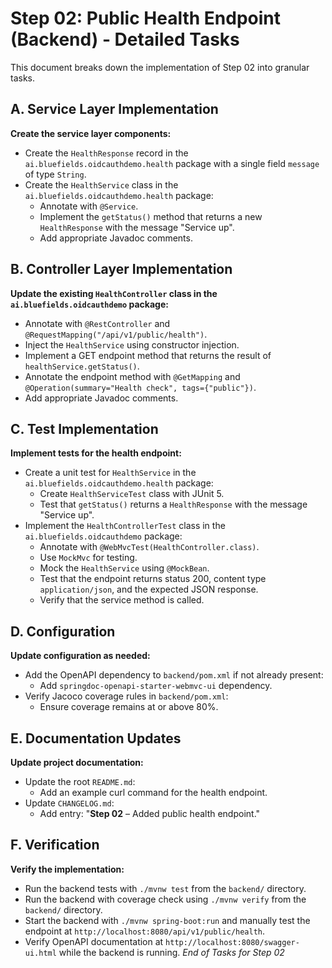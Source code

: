 # Step 02: Public Health Endpoint (Backend) - Detailed Tasks

This document breaks down the implementation of Step 02 into granular tasks.

## A. Service Layer Implementation

**Create the service layer components:**
* Create the `HealthResponse` record in the `ai.bluefields.oidcauthdemo.health` package with a single field `message` of type `String`.
* Create the `HealthService` class in the `ai.bluefields.oidcauthdemo.health` package:
  * Annotate with `@Service`.
  * Implement the `getStatus()` method that returns a new `HealthResponse` with the message "Service up".
  * Add appropriate Javadoc comments.

## B. Controller Layer Implementation

**Update the existing `HealthController` class in the `ai.bluefields.oidcauthdemo` package:**
* Annotate with `@RestController` and `@RequestMapping("/api/v1/public/health")`.
* Inject the `HealthService` using constructor injection.
* Implement a GET endpoint method that returns the result of `healthService.getStatus()`.
* Annotate the endpoint method with `@GetMapping` and `@Operation(summary="Health check", tags={"public"})`.
* Add appropriate Javadoc comments.

## C. Test Implementation

**Implement tests for the health endpoint:**
* Create a unit test for `HealthService` in the `ai.bluefields.oidcauthdemo.health` package:
  * Create `HealthServiceTest` class with JUnit 5.
  * Test that `getStatus()` returns a `HealthResponse` with the message "Service up".
* Implement the `HealthControllerTest` class in the `ai.bluefields.oidcauthdemo` package:
  * Annotate with `@WebMvcTest(HealthController.class)`.
  * Use `MockMvc` for testing.
  * Mock the `HealthService` using `@MockBean`.
  * Test that the endpoint returns status 200, content type `application/json`, and the expected JSON response.
  * Verify that the service method is called.

## D. Configuration

**Update configuration as needed:**
* Add the OpenAPI dependency to `backend/pom.xml` if not already present:
  * Add `springdoc-openapi-starter-webmvc-ui` dependency.
* Verify Jacoco coverage rules in `backend/pom.xml`:
  * Ensure coverage remains at or above 80%.

## E. Documentation Updates

**Update project documentation:**
* Update the root `README.md`:
  * Add an example curl command for the health endpoint.
* Update `CHANGELOG.md`:
  * Add entry: "**Step 02** – Added public health endpoint."

## F. Verification

**Verify the implementation:**
* Run the backend tests with `./mvnw test` from the `backend/` directory.
* Run the backend with coverage check using `./mvnw verify` from the `backend/` directory.
* Start the backend with `./mvnw spring-boot:run` and manually test the endpoint at `http://localhost:8080/api/v1/public/health`.
* Verify OpenAPI documentation at `http://localhost:8080/swagger-ui.html` while the backend is running.
*End of Tasks for Step 02*